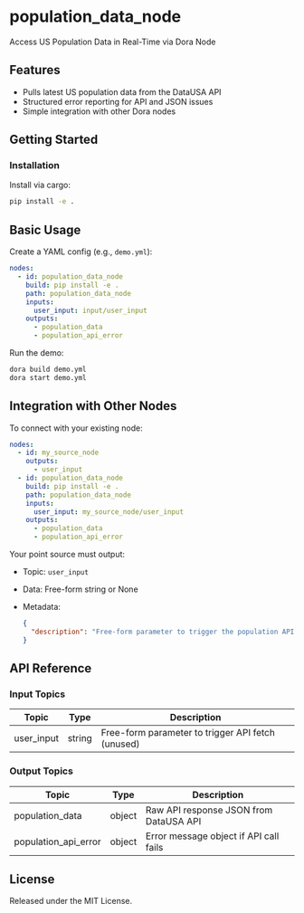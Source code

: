 # population_data_node

Access US Population Data in Real-Time via Dora Node

## Features
- Pulls latest US population data from the DataUSA API
- Structured error reporting for API and JSON issues
- Simple integration with other Dora nodes

## Getting Started

### Installation
Install via cargo:
```bash
pip install -e .
```

## Basic Usage

Create a YAML config (e.g., `demo.yml`):

```yaml
nodes:
  - id: population_data_node
    build: pip install -e .
    path: population_data_node
    inputs:
      user_input: input/user_input
    outputs:
      - population_data
      - population_api_error
```

Run the demo:

```bash
dora build demo.yml
dora start demo.yml
```


## Integration with Other Nodes

To connect with your existing node:

```yaml
nodes:
  - id: my_source_node
    outputs:
      - user_input
  - id: population_data_node
    build: pip install -e .
    path: population_data_node
    inputs:
      user_input: my_source_node/user_input
    outputs:
      - population_data
      - population_api_error
```

Your point source must output:

* Topic: `user_input`
* Data: Free-form string or None
* Metadata:

  ```json
  {
    "description": "Free-form parameter to trigger the population API query."
  }
  ```

## API Reference

### Input Topics

| Topic      | Type   | Description                                      |
| ----------|--------|--------------------------------------------------|
| user_input | string | Free-form parameter to trigger API fetch (unused) |

### Output Topics

| Topic                 | Type   | Description                                |
|-----------------------|--------|--------------------------------------------|
| population_data       | object | Raw API response JSON from DataUSA API     |
| population_api_error  | object | Error message object if API call fails     |


## License

Released under the MIT License.
